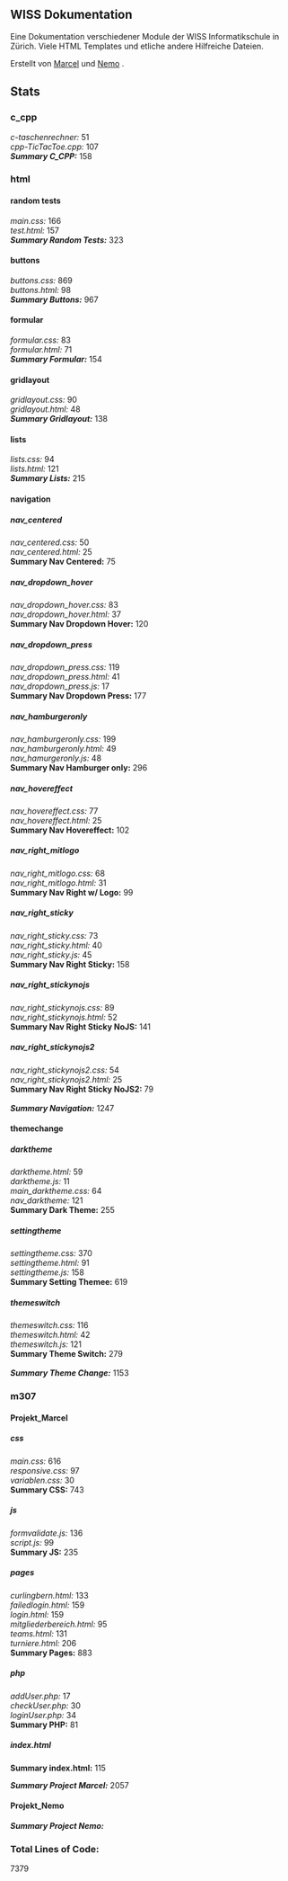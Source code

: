 ## WISS Dokumentation
Eine Dokumentation verschiedener Module der WISS Informatikschule in Zürich. Viele HTML Templates und etliche andere Hilfreiche Dateien.

Erstellt von [Marcel](https://github.com/thebauzz/ "thebauzz, Ersteller") und [Nemo](https://github.com/neeemoo/ "Neeemoo, Ersteller") . 

## Stats
### c_cpp
_c-taschenrechner:_ 51\
_cpp-TicTacToe.cpp:_ 107\
**_Summary C_CPP:_** 158

### html
#### random tests
_main.css:_ 166\
_test.html:_ 157\
**_Summary Random Tests:_** 323

#### buttons
_buttons.css:_ 869\
_buttons.html:_ 98\
**_Summary Buttons:_** 967

#### formular
_formular.css:_ 83\
_formular.html:_ 71\
**_Summary Formular:_** 154

#### gridlayout
_gridlayout.css:_ 90\
_gridlayout.html:_ 48\
**_Summary Gridlayout:_** 138

#### lists
_lists.css:_ 94\
_lists.html:_ 121\
**_Summary Lists:_** 215

#### navigation
##### nav_centered
_nav_centered.css:_ 50\
_nav_centered.html:_ 25\
**Summary Nav Centered:** 75

##### nav_dropdown_hover
_nav_dropdown_hover.css:_ 83\
_nav_dropdown_hover.html:_ 37\
**Summary Nav Dropdown Hover:** 120

##### nav_dropdown_press
_nav_dropdown_press.css:_ 119\
_nav_dropdown_press.html:_ 41\
_nav_dropdown_press.js:_ 17\
**Summary Nav Dropdown Press:** 177

##### nav_hamburgeronly
_nav_hamburgeronly.css:_ 199\
_nav_hamburgeronly.html:_ 49\
_nav_hamurgeronly.js:_ 48\
**Summary Nav Hamburger only:** 296

##### nav_hovereffect
_nav_hovereffect.css:_ 77\
_nav_hovereffect.html:_ 25\
**Summary Nav Hovereffect:** 102

##### nav_right_mitlogo
_nav_right_mitlogo.css:_ 68\
_nav_right_mitlogo.html:_ 31\
**Summary Nav Right w/ Logo:** 99

##### nav_right_sticky
_nav_right_sticky.css:_ 73\
_nav_right_sticky.html:_ 40\
_nav_right_sticky.js:_ 45\
**Summary Nav Right Sticky:** 158

##### nav_right_stickynojs
_nav_right_stickynojs.css:_ 89\
_nav_right_stickynojs.html:_ 52\
**Summary Nav Right Sticky NoJS:** 141

##### nav_right_stickynojs2
_nav_right_stickynojs2.css:_ 54\
_nav_right_stickynojs2.html:_ 25\
**Summary Nav Right Sticky NoJS2:** 79\
\
**_Summary Navigation:_** 1247

#### themechange
##### darktheme
_darktheme.html:_ 59\
_darktheme.js:_ 11\
_main_darktheme.css:_ 64\
_nav_darktheme:_ 121\
**Summary Dark Theme:** 255

##### settingtheme
_settingtheme.css:_ 370\
_settingtheme.html:_ 91\
_settingtheme.js:_ 158\
**Summary Setting Themee:** 619

##### themeswitch
_themeswitch.css:_ 116\
_themeswitch.html:_ 42\
_themeswitch.js:_ 121\
**Summary Theme Switch:** 279\
\
**_Summary Theme Change:_** 1153

### m307
#### Projekt_Marcel
##### css
_main.css:_ 616\
_responsive.css:_ 97\
_variablen.css:_ 30\
**Summary CSS:** 743

##### js
_formvalidate.js:_ 136\
_script.js:_ 99\
**Summary JS:** 235

##### pages
_curlingbern.html:_ 133\
_failedlogin.html:_ 159\
_login.html:_ 159\
_mitgliederbereich.html:_ 95\
_teams.html:_ 131\
_turniere.html:_ 206\
**Summary Pages:** 883

##### php
_addUser.php:_ 17\
_checkUser.php:_ 30\
_loginUser.php:_ 34\
**Summary PHP:** 81

##### index.html
**Summary index.html:** 115

**_Summary Project Marcel:_** 2057

#### Projekt_Nemo
**_Summary Project Nemo:_** 

### Total Lines of Code:
7379
